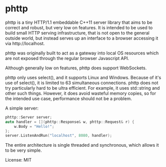 # phttp

phttp is a tiny HTTP/1.1 embeddable C++11 server library that aims to be correct and robust, but very low on features. It is intended to be used to build small HTTP serving infrastructure, that is not open to the general outside world, but instead serves up an interface to a browser accessing it via http://localhost.

phttp was originally built to act as a gateway into local OS resources which are not exposed through the regular browser Javascript API.

Although generally low on features, phttp does support WebSockets.

phttp only uses select(), and it supports Linux and Windows. Because of it's use of select(), it is limited to 63 simultaneous connections. phttp does not try particularly hard to be ultra efficient. For example, it uses std::string and other such things. However, it does avoid wasteful memory copies, so for the intended use case, performance should not be a problem.

A simple server:

```cpp
phttp::Server server;
auto handler = [](phttp::Response& w, phttp::Request& r) {
	w.Body = "Hello!";
};
server.ListenAndRun("localhost", 8080, handler);
```

The entire architecture is single threaded and synchronous, which allows it to be very simple.

License: MIT